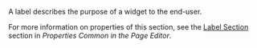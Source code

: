 <p>
A label describes the purpose of a widget to the end-user. 

For more information on properties of this section, see the [Label Section](/refguide/common-widget-properties/#label) section in *Properties Common in the Page Editor*. 

